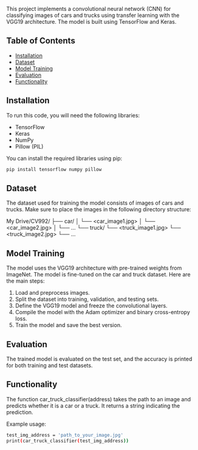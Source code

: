 This project implements a convolutional neural network (CNN) for classifying images of cars and trucks using transfer learning with the VGG19 architecture. The model is built using TensorFlow and Keras.

## Table of Contents

- [Installation](#installation)
- [Dataset](#dataset)
- [Model Training](#model-training)
- [Evaluation](#evaluation)
- [Functionality](#functionality)

## Installation

To run this code, you will need the following libraries:

- TensorFlow
- Keras
- NumPy
- Pillow (PIL)

You can install the required libraries using pip:

```bash
pip install tensorflow numpy pillow
```

## Dataset

The dataset used for training the model consists of images of cars and trucks. Make sure to place the images in the following directory structure:

My Drive/CV992/
    ├── car/
    │   └── <car_image1.jpg>
    │   └── <car_image2.jpg>
    │   └── ...
    └── truck/
        └── <truck_image1.jpg>
        └── <truck_image2.jpg>
        └── ...

        
## Model Training

The model uses the VGG19 architecture with pre-trained weights from ImageNet. The model is fine-tuned on the car and truck dataset. Here are the main steps:

1. Load and preprocess images.
2. Split the dataset into training, validation, and testing sets.
3. Define the VGG19 model and freeze the convolutional layers.
4. Compile the model with the Adam optimizer and binary cross-entropy loss.
5. Train the model and save the best version.


## Evaluation

The trained model is evaluated on the test set, and the accuracy is printed for both training and test datasets.

## Functionality

The function car_truck_classifier(address) takes the path to an image and predicts whether it is a car or a truck. It returns a string indicating the prediction.

Example usage:

```bash
test_img_address = 'path_to_your_image.jpg'
print(car_truck_classifier(test_img_address))
```
